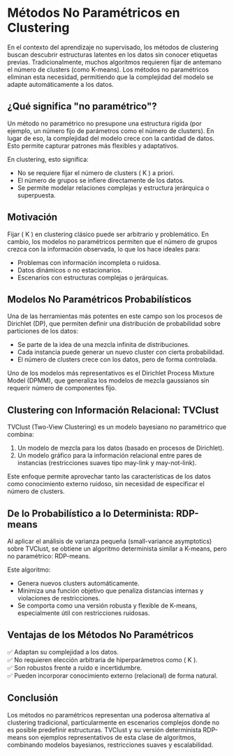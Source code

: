 # Métodos No Paramétricos en Clustering

En el contexto del aprendizaje no supervisado, los métodos de clustering buscan descubrir estructuras latentes en los datos sin conocer etiquetas previas. Tradicionalmente, muchos algoritmos requieren fijar de antemano el número de clusters (como K-means). Los métodos no paramétricos eliminan esta necesidad, permitiendo que la complejidad del modelo se adapte automáticamente a los datos.

## ¿Qué significa "no paramétrico"?

Un método no paramétrico no presupone una estructura rígida (por ejemplo, un número fijo de parámetros como el número de clusters). En lugar de eso, la complejidad del modelo crece con la cantidad de datos. Esto permite capturar patrones más flexibles y adaptativos.

En clustering, esto significa:

- No se requiere fijar el número de clusters \( K \) a priori.
- El número de grupos se infiere directamente de los datos.
- Se permite modelar relaciones complejas y estructura jerárquica o superpuesta.

## Motivación

Fijar \( K \) en clustering clásico puede ser arbitrario y problemático. En cambio, los modelos no paramétricos permiten que el número de grupos crezca con la información observada, lo que los hace ideales para:

- Problemas con información incompleta o ruidosa.
- Datos dinámicos o no estacionarios.
- Escenarios con estructuras complejas o jerárquicas.

## Modelos No Paramétricos Probabilísticos

Una de las herramientas más potentes en este campo son los procesos de Dirichlet (DP), que permiten definir una distribución de probabilidad sobre particiones de los datos:

- Se parte de la idea de una mezcla infinita de distribuciones.
- Cada instancia puede generar un nuevo cluster con cierta probabilidad.
- El número de clusters crece con los datos, pero de forma controlada.

Uno de los modelos más representativos es el Dirichlet Process Mixture Model (DPMM), que generaliza los modelos de mezcla gaussianos sin requerir número de componentes fijo.

## Clustering con Información Relacional: TVClust

TVClust (Two-View Clustering) es un modelo bayesiano no paramétrico que combina:

1. Un modelo de mezcla para los datos (basado en procesos de Dirichlet).
2. Un modelo gráfico para la información relacional entre pares de instancias (restricciones suaves tipo may-link y may-not-link).

Este enfoque permite aprovechar tanto las características de los datos como conocimiento externo ruidoso, sin necesidad de especificar el número de clusters.

## De lo Probabilístico a lo Determinista: RDP-means

Al aplicar el análisis de varianza pequeña (small-variance asymptotics) sobre TVClust, se obtiene un algoritmo determinista similar a K-means, pero no paramétrico: RDP-means.

Este algoritmo:

- Genera nuevos clusters automáticamente.
- Minimiza una función objetivo que penaliza distancias internas y violaciones de restricciones.
- Se comporta como una versión robusta y flexible de K-means, especialmente útil con restricciones ruidosas.

## Ventajas de los Métodos No Paramétricos

✅ Adaptan su complejidad a los datos.  
✅ No requieren elección arbitraria de hiperparámetros como \( K \).  
✅ Son robustos frente a ruido e incertidumbre.  
✅ Pueden incorporar conocimiento externo (relacional) de forma natural.  

## Conclusión

Los métodos no paramétricos representan una poderosa alternativa al clustering tradicional, particularmente en escenarios complejos donde no es posible predefinir estructuras. TVClust y su versión determinista RDP-means son ejemplos representativos de esta clase de algoritmos, combinando modelos bayesianos, restricciones suaves y escalabilidad.

